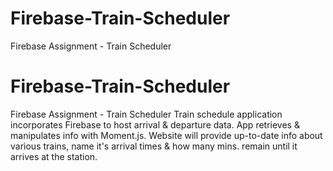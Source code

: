 # Firebase-Train-Scheduler
Firebase Assignment - Train Scheduler
# Firebase-Train-Scheduler
Firebase Assignment - Train Scheduler
Train schedule application incorporates Firebase to host arrival & departure data. App retrieves & manipulates info with Moment.js.
Website will provide up-to-date info about various trains, name it's arrival times & how many mins. remain until it arrives at the station.
